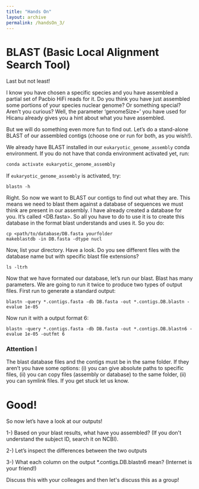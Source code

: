 ```yaml
---
title: "Hands On"
layout: archive
permalink: /handsOn_3/
---  
```


# BLAST (Basic Local Alignment Search Tool)

Last but not least!

I know you have chosen a specific species and you have assembled a partial set of Pacbio HiFi reads for it. Do you think you have just assembled some portions of your species nuclear genome? Or something special? Aren’t you curious? Well, the parameter ‘genomeSize=’ you have used for Hicanu already gives you a hint about what you have assembled. 

But we will do something even more fun to find out. Let’s do a stand-alone BLAST of our assembled contigs (choose one or run for both, as you wish!).

We already have BLAST installed in our `eukaryotic_genome_assembly` conda environment. If you do not have that conda environment activated yet, run:  

```bash  
conda activate eukaryotic_genome_assembly
```

If `eukaryotic_genome_assembly` is activated, try:

```console  
blastn -h
```  

Right. So now we want to BLAST our contigs to find out what they are. This means we need to blast them against a database of sequences we must think are present in our assembly. I have already created a database for you. It’s called <DB.fasta>. So all you have to do to use it is to create this database in the format blast understands and uses it. So you do:


```console  
cp <path/to/database/DB.fasta yourfolder
makeblastdb -in DB.fasta -dtype nucl
```  

Now, list your directory. Have a look. Do you see different files with the database name but with specific blast file extensions?

```console  
ls -ltrh
```  

Now that we have formated our database, let’s run our blast. Blast has many parameters. We are going to run it twice to produce two types of output files. First run to generate a standard output:


```console  
blastn -query *.contigs.fasta -db DB.fasta -out *.contigs.DB.blastn -evalue 1e-05 
```  

Now run it with a output format 6:

```console  
blastn -query *.contigs.fasta -db DB.fasta -out *.contigs.DB.blastn6 -evalue 1e-05 -outfmt 6
``` 

### Attention :grey_exclamation: 

The blast database files and the contigs must be in the same folder. If they aren’t you have some options: (i) you can give absolute paths to specific files, (ii) you can copy files (assembly or database) to the same folder, (ii) you can symlink files. If you get stuck let us know.

# Good! 

So now let’s have a look at our outputs!

1-) Based on your blast results, what have you assembled? (If you don't understand the subject ID, search it on NCBI).

2-) Let’s inspect the differences between the two outputs

3-) What each column on the output *.contigs.DB.blastn6 mean? (Internet is your friend!)

Discuss this with your colleages and then let's discuss this as a group!

